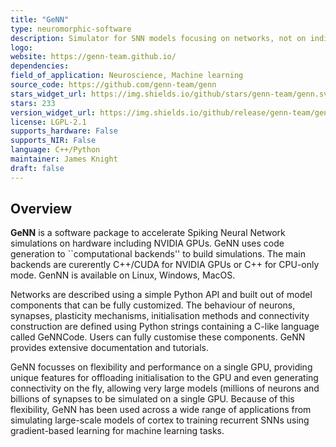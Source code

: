 ```yaml
---
title: "GeNN"
type: neuromorphic-software
description: Simulator for SNN models focusing on networks, not on individual neuron morphology. Optimised for accelerated simulations on computational backends including NVIDIA GPUs.
logo: 
website: https://genn-team.github.io/
dependencies: 
field_of_application: Neuroscience, Machine learning
source_code: https://github.com/genn-team/genn
stars_widget_url: https://img.shields.io/github/stars/genn-team/genn.svg?style=social
stars: 233
version_widget_url: https://img.shields.io/github/release/genn-team/genn.svg?label=github%20release
license: LGPL-2.1
supports_hardware: False
supports_NIR: False
language: C++/Python
maintainer: James Knight
draft: false
---
```


## Overview
**GeNN** is a software package to accelerate Spiking Neural Network simulations 
on hardware including NVIDIA GPUs. GeNN uses code generation to ``computational backends'' to build simulations. The main backends are curerently C++/CUDA for NVIDIA GPUs or C++ for CPU-only mode. GenNN is available on Linux, Windows, MacOS.

Networks are described using a simple Python API and built out of model components that can be fully customized. The behaviour of neurons, synapses, plasticity mechanisms, initialisation methods and connectivity construction are defined using Python strings containing a C-like language called GeNNCode. Users can fully customise these components. GeNN provides extensive documentation and tutorials.

GeNN focusses on flexibility and performance on a single GPU, providing unique features for offloading initialisation to the GPU and even generating connectivity on the fly, allowing very large models (millions of neurons and billions of synapses to be simulated on a single GPU.
Because of this flexibility, GeNN has been used across a wide range of applications from simulating large-scale models of cortex to training recurrent SNNs using gradient-based learning for machine learning tasks.
